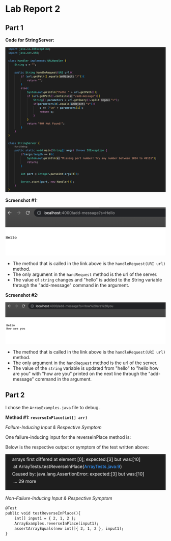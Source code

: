 # Lab Report 2

## Part 1

**Code for StringServer:**

![Image](StringServerCode.jpg)


**Screenshot #1:**

![Image](ss1.jpg)

- The method that is called in the link above is the `handleRequest(URI url)` method. 
- The only argument in the `handRequest` method is the url of the server.
- The value of `string` changes and "hello" is added to the String variable through the "add-message" command in the argument.



**Screenshot #2:**

![Image](ss2.jpg)

- The method that is called in the link above is the `handleRequest(URI url)` method. 
- The only argument in the `handRequest` method is the url of the server.
- The value of the `string` variable is updated from "hello" to "hello how are you" with "how are you" printed on the next line through the "add-message" command in the argument.



## Part 2

I chose the `ArrayExamples.java` file to debug.

**Method #1: `reverseInPlace(int[] arr)`**

*Failure-Inducing Input & Respective Symptom*

One failure-inducing input for the reverseInPlace method is: 

      

Below is the respective output or symptom of the test written above:

   ![Image](ReverseInPlaceSymptom.jpg)

 *Non-Failure-Inducing Input & Respective Symptom*

	@Test
	public void testReverseInPlace(){
		int[] input1 = { 2, 1, 2 };
		ArrayExamples.reverseInPlace(input1);
		assertArrayEquals(new int[]{ 2, 1, 2 }, input1);
	}
